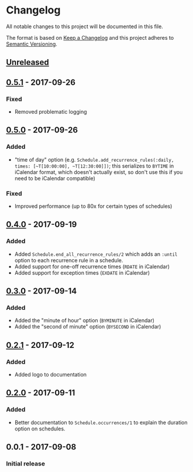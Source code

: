 # Changelog
All notable changes to this project will be documented in this file.

The format is based on [Keep a Changelog](http://keepachangelog.com/en/1.0.0/)
and this project adheres to [Semantic Versioning](http://semver.org/spec/v2.0.0.html).

## [Unreleased][]

## [0.5.1][] - 2017-09-26
### Fixed
-   Removed problematic logging

## [0.5.0][] - 2017-09-26
### Added
-   "time of day" option (e.g. `Schedule.add_recurrence_rules(:daily, times: [~T[10:00:00], ~T[12:30:00]])`; this serializes to `BYTIME` in iCalendar format, which doesn't actually exist, so don't use this if you need to be iCalendar compatible)

### Fixed
-   Improved performance (up to 80x for certain types of schedules)

## [0.4.0][] - 2017-09-19
### Added
-   Added `Schedule.end_all_recurrence_rules/2` which adds an `:until` option to
  each recurrence rule in a schedule.
-   Added support for one-off recurrence times (`RDATE` in iCalendar)
-   Added support for exception times (`EXDATE` in iCalendar)

## [0.3.0][] - 2017-09-14
### Added
-   Added the "minute of hour" option (`BYMINUTE` in iCalendar)
-   Added the "second of minute" option (`BYSECOND` in iCalendar)

## [0.2.1][] - 2017-09-12
### Added
-   Added logo to documentation

## [0.2.0][] - 2017-09-11
### Added
-   Better documentation to `Schedule.occurrences/1` to explain the duration option on schedules.

## 0.0.1 - 2017-09-08
### Initial release

[Unreleased]: https://github.com/peek-travel/cocktail/compare/0.5.1...HEAD
[0.5.1]: https://github.com/peek-travel/cocktail/compare/0.5.0...0.5.1
[0.5.0]: https://github.com/peek-travel/cocktail/compare/0.4.0...0.5.0
[0.4.0]: https://github.com/peek-travel/cocktail/compare/0.3.0...0.4.0
[0.3.0]: https://github.com/peek-travel/cocktail/compare/0.2.1...0.3.0
[0.2.1]: https://github.com/peek-travel/cocktail/compare/0.2.0...0.2.1
[0.2.0]: https://github.com/peek-travel/cocktail/compare/0.1.0...0.2.0
